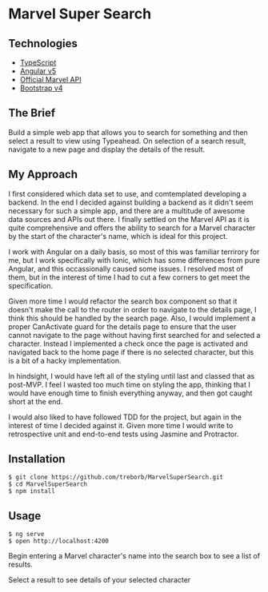 # Marvel Super Search

## Technologies
* [TypeScript](https://www.typescriptlang.org/)
* [Angular v5](https://angular.io/)
* [Official Marvel API](https://developer.marvel.com/docs)
* [Bootstrap v4](https://getbootstrap.com/)

## The Brief

Build a simple web app that allows you to search for something and then select a result to view using Typeahead. On selection of a search result, navigate to a new page and display the details of the result.

## My Approach

I first considered which data set to use, and comtemplated developing a backend. In the end I decided against building a backend as it didn't seem necessary for such a simple app, and there are a multitude of awesome data sources and APIs out there. I finally settled on the Marvel API as it is quite comprehensive and offers the ability to search for a Marvel character by the start of the character's name, which is ideal for this project.

I work with Angular on a daily basis, so most of this was familiar terrirory for me, but I work specifically with Ionic, which has some differences from pure Angular, and this occassionally caused some issues. I resolved most of them, but in the interest of time I had to cut a few corners to get meet the specification. 

Given more time I would refactor the search box component so that it doesn't make the call to the router in order to navigate to the details page, I think this should be handled by the search page. Also, I would implement a proper CanActivate guard for the details page to ensure that the user cannot navigate to the page without having first searched for and selected a character. Instead I implemented a check once the page is activated and navigated back to the home page if there is no selected character, but this is a bit of a hacky implementation.

In hindsight, I would have left all of the styling until last and classed that as post-MVP. I feel I wasted too much time on styling the app, thinking that I would have enough time to finish everything anyway, and then got caught short at the end.

I would also liked to have followed TDD for the project, but again in the interest of time I decided against it. Given more time I would write to retrospective unit and end-to-end tests using Jasmine and Protractor.

## <a name="install">Installation</a>

```
$ git clone https://github.com/treborb/MarvelSuperSearch.git
$ cd MarvelSuperSearch
$ npm install
```

## <a name="usage">Usage</a>

```
$ ng serve
$ open http://localhost:4200
```

Begin entering a Marvel character's name into the search box to see a list of results.

Select a result to see details of your selected character
